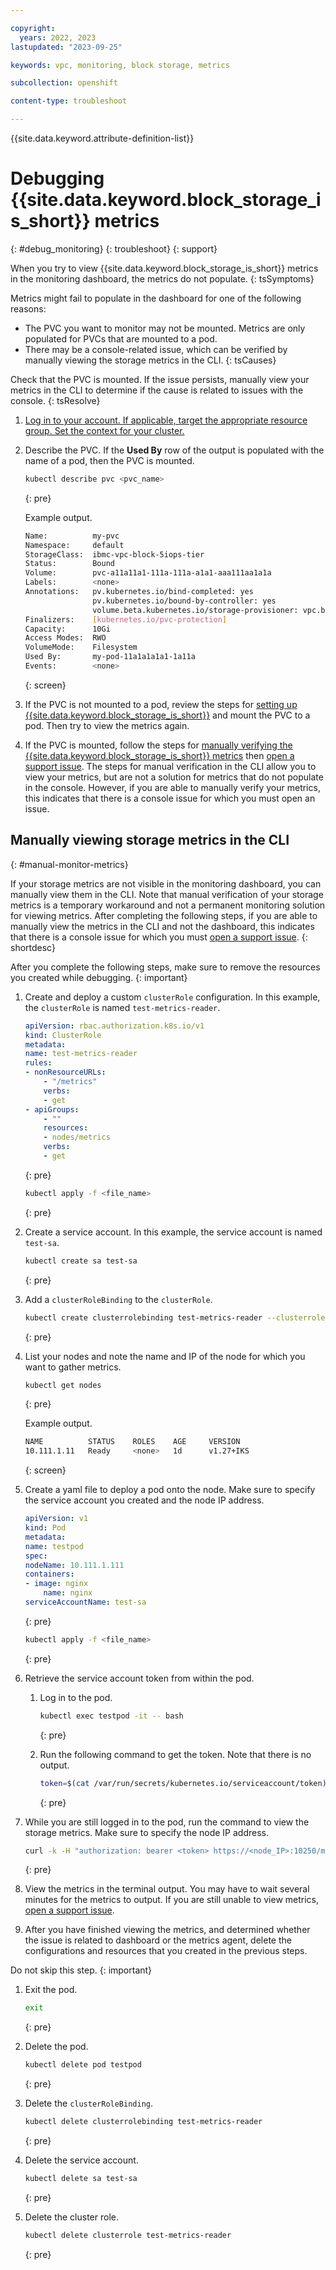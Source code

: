 ```yaml
---

copyright: 
  years: 2022, 2023
lastupdated: "2023-09-25"

keywords: vpc, monitoring, block storage, metrics

subcollection: openshift

content-type: troubleshoot

---
```


{{site.data.keyword.attribute-definition-list}}




# Debugging {{site.data.keyword.block_storage_is_short}} metrics 
{: #debug_monitoring}
{: troubleshoot}
{: support}

When you try to view {{site.data.keyword.block_storage_is_short}} metrics in the monitoring dashboard, the metrics do not populate. 
{: tsSymptoms}

Metrics might fail to populate in the dashboard for one of the following reasons: 
* The PVC you want to monitor may not be mounted. Metrics are only populated for PVCs that are mounted to a pod.
* There may be a console-related issue, which can be verified by manually viewing the storage metrics in the CLI. 
{: tsCauses}

Check that the PVC is mounted. If the issue persists, manually view your metrics in the CLI to determine if the cause is related to issues with the console. 
{: tsResolve}

1. [Log in to your account. If applicable, target the appropriate resource group. Set the context for your cluster.](/docs/containers?topic=containers-access_cluster)

2. Describe the PVC. If the **Used By** row of the output is populated with the name of a pod, then the PVC is mounted. 

    ```sh
    kubectl describe pvc <pvc_name>
    ```
    {: pre}

    Example output. 

    ```sh
    Name:          my-pvc
    Namespace:     default
    StorageClass:  ibmc-vpc-block-5iops-tier
    Status:        Bound
    Volume:        pvc-a11a11a1-111a-111a-a1a1-aaa111aa1a1a 
    Labels:        <none>
    Annotations:   pv.kubernetes.io/bind-completed: yes
                   pv.kubernetes.io/bound-by-controller: yes
                   volume.beta.kubernetes.io/storage-provisioner: vpc.block.csi.ibm.io
    Finalizers:    [kubernetes.io/pvc-protection]
    Capacity:      10Gi
    Access Modes:  RWO
    VolumeMode:    Filesystem
    Used By:       my-pod-11a1a1a1a1-1a11a 
    Events:        <none>
    ```
    {: screen}

3. If the PVC is not mounted to a pod, review the steps for [setting up {{site.data.keyword.block_storage_is_short}}](/docs/containers?topic=containers-vpc-block#vpc-block-add) and mount the PVC to a pod. Then try to view the metrics again. 
4. If the PVC is mounted, follow the steps for [manually verifying the {{site.data.keyword.block_storage_is_short}} metrics](#manual-monitor-metrics) then [open a support issue](/docs/containers?topic=containers-get-help#help-support). The steps for manual verification in the CLI allow you to view your metrics, but are not a solution for metrics that do not populate in the console. However, if you are able to manually verify your metrics, this indicates that there is a console issue for which you must open an issue.

## Manually viewing storage metrics in the CLI
{: #manual-monitor-metrics}

If your storage metrics are not visible in the monitoring dashboard, you can manually view them in the CLI. Note that manual verification of your storage metrics is a temporary workaround and not a permanent monitoring solution for viewing metrics. After completing the following steps, if you are able to manually view the metrics in the CLI and not the dashboard, this indicates that there is a console issue for which you must [open a support issue](/docs/containers?topic=containers-get-help#help-support).
{: shortdesc}

After you complete the following steps, make sure to remove the resources you created while debugging. 
{: important}


1. Create and deploy a custom `clusterRole` configuration. In this example, the `clusterRole` is named `test-metrics-reader`.

    ```yaml
    apiVersion: rbac.authorization.k8s.io/v1
    kind: ClusterRole
    metadata:
    name: test-metrics-reader
    rules:
    - nonResourceURLs:
        - "/metrics"
        verbs:
        - get
    - apiGroups:
        - ""
        resources:
        - nodes/metrics
        verbs:
        - get
    ```
    {: pre}

    ```sh
    kubectl apply -f <file_name>
    ```
    {: pre}

1. Create a service account. In this example, the service account is named `test-sa`.

    ```sh
    kubectl create sa test-sa
    ```
    {: pre}

1. Add a `clusterRoleBinding` to the `clusterRole`.

    ```sh
    kubectl create clusterrolebinding test-metrics-reader --clusterrole test-metrics-reader --serviceaccount=default:test-sa
    ```
    {: pre}

1. List your nodes and note the name and IP of the node for which you want to gather metrics. 

    ```sh
    kubectl get nodes
    ```
    {: pre}

    Example output.

    ```sh
    NAME          STATUS    ROLES    AGE     VERSION              
    10.111.1.11   Ready     <none>   1d      v1.27+IKS            
    ```
    {: screen}

1. Create a yaml file to deploy a pod onto the node. Make sure to specify the service account you created and the node IP address.

    ```yaml
    apiVersion: v1
    kind: Pod
    metadata:
    name: testpod
    spec:
    nodeName: 10.111.1.111
    containers:
    - image: nginx
        name: nginx
    serviceAccountName: test-sa
    ```
    {: pre}

    ```sh
    kubectl apply -f <file_name>
    ```
    {: pre}

1. Retrieve the service account token from within the pod. 

    1. Log in to the pod.

        ```sh
        kubectl exec testpod -it -- bash
        ```
        {: pre}

    1. Run the following command to get the token. Note that there is no output. 

        ```sh
        token=$(cat /var/run/secrets/kubernetes.io/serviceaccount/token)
        ```
        {: pre}

1. While you are still logged in to the pod, run the command to view the storage metrics. Make sure to specify the node IP address. 

    ```sh
    curl -k -H "authorization: bearer <token> https://<node_IP>:10250/metrics | grep kubelet_volume_stats
    ```
    {: pre}

1. View the metrics in the terminal output. You may have to wait several minutes for the metrics to output. If you are still unable to view metrics, [open a support issue](/docs/containers?topic=containers-get-help#help-support).

1. After you have finished viewing the metrics, and determined whether the issue is related to dashboard or the metrics agent, delete the configurations and resources that you created in the previous steps.

Do not skip this step. 
{: important}

1. Exit the pod.
    ```sh
    exit
    ```
    {: pre}

1. Delete the pod.
    ```sh 
    kubectl delete pod testpod
    ```
    {: pre}

1. Delete the `clusterRoleBinding`.
    ```sh
    kubectl delete clusterrolebinding test-metrics-reader
    ```
    {: pre}

1. Delete the service account. 
    ```sh
    kubectl delete sa test-sa
    ```
    {: pre}

1. Delete the cluster role.
    ```sh
    kubectl delete clusterrole test-metrics-reader
    ```
    {: pre}
    
    
    
